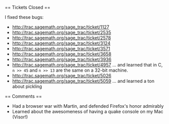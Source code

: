 == Tickets Closed ==

I fixed these bugs:

 * http://trac.sagemath.org/sage_trac/ticket/1127
 * http://trac.sagemath.org/sage_trac/ticket/2535
 * http://trac.sagemath.org/sage_trac/ticket/2578
 * http://trac.sagemath.org/sage_trac/ticket/3124
 * http://trac.sagemath.org/sage_trac/ticket/3571
 * http://trac.sagemath.org/sage_trac/ticket/3658
 * http://trac.sagemath.org/sage_trac/ticket/3936
 * http://trac.sagemath.org/sage_trac/ticket/4957 ... and learned that in C, `n >> 45` and `n >> 13` are the same on a 32-bit machine.
 * http://trac.sagemath.org/sage_trac/ticket/5026
 * http://trac.sagemath.org/sage_trac/ticket/5059 ... and learned a ton about pickling

== Comments ==

 * Had a browser war with Martin, and defended Firefox's honor admirably
 * Learned about the awesomeness of having a quake console on my Mac (Visor!)
